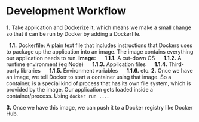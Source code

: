 # Development Workflow


**1.** Take application and Dockerize it, which means we make a small change so that it can be run by Docker by adding a Dockerfile. 

 &nbsp;&nbsp;**1.1.** Dockerfile: A plain text file that includes instructions that Dockers uses to package up the application into an image. The image contains everything our application needs to run. **Image:**
		&nbsp;&nbsp;&nbsp;&nbsp; **1.1.1.** A cut-down OS
		&nbsp;&nbsp;&nbsp;&nbsp; **1.1.2.** A runtime environment (eg Node)
		&nbsp;&nbsp;&nbsp;&nbsp; **1.1.3.** Application files
		&nbsp;&nbsp;&nbsp;&nbsp; **1.1.4.** Third-party libraries
		&nbsp;&nbsp;&nbsp;&nbsp; **1.1.5.** Environment variables
		&nbsp;&nbsp;&nbsp;&nbsp; **1.1.6.** etc.
**2.** Once we have an image, we tell Docker to start a container using that image. So a container, is a special kind of process that has its own file system, which is provided by the image. Our application gets loaded inside a container/process. Using `docker run ...`.

**3.** Once we have this image, we can push it to a Docker registry like Docker Hub. 
